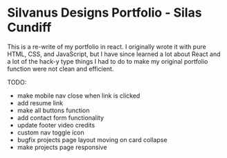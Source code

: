 # Silvanus Designs Portfolio - Silas Cundiff

This is a re-write of my portfolio in react. I originally wrote it with pure HTML, CSS, and JavaScript, but I have since learned a lot about React and a lot of the hack-y type things I had to do to make my original portfolio function were not clean and efficient.

TODO:

- make mobile nav close when link is clicked
- add resume link
- make all buttons function
- add contact form functionality
- update footer video credits
- custom nav toggle icon
- bugfix projects page layout moving on card collapse
- make projects page responsive
